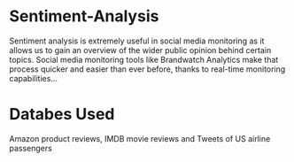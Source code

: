 # Sentiment-Analysis
Sentiment analysis is extremely useful in social media monitoring as it allows us to gain an overview of the wider public opinion behind certain topics. Social media monitoring tools like Brandwatch Analytics make that process quicker and easier than ever before, thanks to real-time monitoring capabilities...

#  Databes Used
Amazon product reviews, IMDB movie reviews and Tweets of US airline passengers
